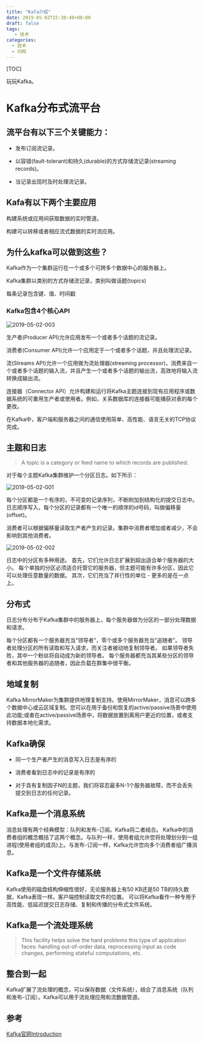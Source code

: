 ```yaml
---
title: "Kafa介绍"
date: 2019-05-02T15:38:48+08:00
draft: false
tags: 
   - 技术
categories:
  - 技术
  - 归档
---
```


[TOC]

玩玩Kafka。

<!--more-->

# Kafka分布式流平台

## 流平台有以下三个关键能力：

- 发布订阅流记录。

- 以容错(fault-tolerant)和持久(durable)的方式存储流记录(streaming records)。

- 当记录出现时及时处理流记录。

## Kafa有以下两个主要应用

构建系统或应用间获取数据的实时管道。

构建可以转移或者相应流式数据的实时流应用。

## 为什么kafka可以做到这些？

Kafka作为一个集群运行在一个或多个可跨多个数据中心的服务器上。

Kafka集群以类别的方式存储流记录，类别叫做话题(topics)

每条记录包含键、值、时间戳

### Kafka包含4个核心API

![2019-05-02-003](https://gitee.com/gdhu/prvpic/raw/master/2019-05-02-003.jpg)

生产者(Producer API)允许应用发布一个或者多个话题的流记录。

消费者(Consumer API)允许一个应用定于一个或者多个话题，并且处理流记录。

流(Streams API)允许一个应用做为流处理器(streaming processor)，消费来自一个或者多个话题的输入流，并且产生一个或者多个话题的输出流，高效地将输入流转换成输出流。


连接器（Connector API）允许构建和运行将Kafka主题连接到现有应用程序或数据系统的可重用生产者或使用者。例如，关系数据库的连接器可能捕获对表的每个更改。


在Kafka中，客户端和服务器之间的通信使用简单、高性能、语言无关的TCP协议完成。

## 主题和日志

>A topic is a category or feed name to which records are published.

对于每个主题Kafka集群维护一个分区日志。如下所示：

![2019-05-02-001](https://gitee.com/gdhu/prvpic/raw/master/2019-05-02-001.jpg)

每个分区都是一个有序的，不可变的记录序列，不断附加到结构化的提交日志中。日志顺序写入，每个分区的记录都有一个唯一的顺序的id号码，叫做偏移量(offset)。

消费者可以根据偏移量读取生产者产生的记录。集群中消费者增加或者减少，不会影响到其他消费者。

![2019-05-02-002](https://gitee.com/gdhu/prvpic/raw/master/2019-05-02-002.jpg)

日志中的分区有多种用途。 
首先，它们允许日志扩展到超出适合单个服务器的大小。
每个单独的分区必须适合托管它的服务器，但主题可能有许多分区，因此它可以处理任意数量的数据。
其次，它们充当了并行性的单位 - 更多的是在一点上。


## 分布式

日志分布分布于Kafka集群中的服务器上，每个服务器做为分区的一部分处理数据和请求。

每个分区都有一个服务器充当“领导者”，零个或多个服务器充当“追随者”。
领导者处理分区的所有读取和写入请求，而关注者被动地复制领导者。
如果领导者失败，其中一个粉丝将自动成为新的领导者。
每个服务器都充当其某些分区的领导者和其他服务器的追随者，因此负载在群集中很平衡。

## 地域复制

Kafka MirrorMaker为集群提供地理复制支持。使用MirrorMaker，消息可以跨多个数据中心或云区域复制。您可以在用于备份和恢复的active/passive场景中使用此功能;或者在active/passive场景中，将数据放置到离用户更近的位置，或者支持数据本地化需求。

## Kafka确保

- 同一个生产者产生的消息写入日志是有序的

- 消费者看到日志中的记录是有序的

- 对于具有复制因子N的主题，我们将容忍最多N-1个服务器故障，而不会丢失提交到日志的任何记录。


## Kafka是一个消息系统

消息处理有两个经典模型：队列和发布-订阅。Kafka将二者结合。
Kafka中的消费者组的概念概括了这两个概念。与队列一样，使用者组允许您将处理划分到一组进程(使用者组的成员)上。与发布-订阅一样，Kafka允许您向多个消费者组广播消息。

## Kafka是一个文件存储系统

Kafka使用的磁盘结构伸缩性很好，无论服务器上有50 KB还是50 TB的持久数据，Kafka表现一样。客户端控制读取文件的位置。
可以将Kafka看作一种专用于高性能、低延迟提交日志存储、复制和传播的分布式文件系统。


## Kafka是一个流处理系统

>This facility helps solve the hard problems this type of application faces: handling out-of-order data, reprocessing input as code changes, performing stateful computations, etc.

## 整合到一起

Kafka扩展了流处理的概念，可以保存数据（文件系统），结合了消息系统（队列和发布-订阅）。Kafka可以用于流处理应用和流数据管道。

## 参考

[Kafka官网Introduction](https://kafka.apache.org/intro)